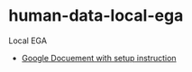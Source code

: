 # human-data-local-ega
Local EGA

* [Google Docuement with setup instruction](https://docs.google.com/document/d/1bBLcfVfOohat8Eg-7FK3MqC0LDG5QQ_B_7V73_vkpbc/edit)
